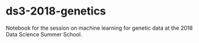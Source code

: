 # ds3-2018-genetics
Notebook for the session on machine learning for genetic data at the 2018 Data Science Summer School.

